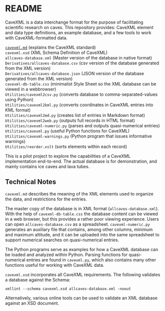 README
======

CaveXML is a data interchange format for the purpose of facilitating scientific research on caves. This repository provides: CaveXML element and data type definitions, an example database, and a few tools to work with CaveXML-formatted data.  


   [`cavexml.md`](./cavexml.md)	  (explains the CaveXML standard)  
   `cavexml.xsd`		  (XML Schema Definition of CaveXML)  
   `allcaves-database.xml`  (Master version of the database in native format)  
   `Derivatives/allcaves-database.csv`  (csv version of the database generated from the XML version)  
   `Derivatives/allcaves-database.json` (JSON version of the database generated from the XML version)  
   `cavexml-db-table.css`	  (minimalist Style Sheet so the XML database can be viewed in a webbrowser)  
   `Utilities/cavexml2csv.py`         (converts database to comma-separated-values using Python)  
   `Utilities/cavexml2kml.py`	  (converts coordinates in CaveXML entries into KML format)  
   `Utilities/cavexml2md.py`         (creates list of entries in Markdown format)  
   `Utilities/cavexml2web.py`         (outputs full records in HTML format)  
   `Utilities/cavexml-numeric.py`	    (parses and outputs quasi-numerical entries)  
   `Utilities/cavexml.py`	    (useful Python functions for CaveXML)  
   `Utilities/cavexml-warnings.py`   (Python program that issues informative warnings)   
   `Utilities/reorder.xslt`    		 (sorts elements within each record)  
       

This is a pilot project to explore the capabilities of a CaveXML implementation end-to-end. The actual database is for demonstration, and mainly contains ice caves and lava tubes.


## Technical Notes

`cavexml.md` describes the meaning of the XML elements used to organize the data, and restrictions for the entries.

The master copy of the database is in XML format (`allcaves-database.xml`). With the help of `cavexml-db-table.css` the database content can be viewed in a web browser, but this provides a rather poor viewing experience.
Users can open `allcaves-database.csv` as a spreadsheet. `cavexml-numeric.py` generates an auxiliary file that contains, among other columns, minimum and maximum altitude, and it can be uploaded into the same spreadsheet to support numerical searches on quasi-numerical entries.  

The Python programs serve as examples for how a CaveXML database can be loaded and analyzed within Python. Parsing functions for quasi-numerical entries are found in `cavexml.py`, which also contains many other functions useful for working with CaveXML data.

`cavexml.xsd` incorporates all CaveXML requirements. The following validates a database against the Schema:  

    xmllint --schema cavexml.xsd allcaves-database.xml -noout  

Alternatively, various online tools can be used to validate an XML database against an XSD document.  


